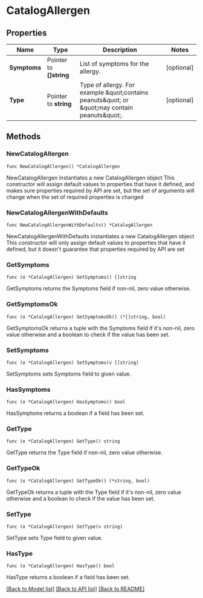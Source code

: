 # CatalogAllergen

## Properties

Name | Type | Description | Notes
------------ | ------------- | ------------- | -------------
**Symptoms** | Pointer to **[]string** | List of symptoms for the allergy. | [optional] 
**Type** | Pointer to **string** | Type of allergy. For example \&quot;contains peanuts\&quot; or \&quot;may contain peanuts\&quot;. | [optional] 

## Methods

### NewCatalogAllergen

`func NewCatalogAllergen() *CatalogAllergen`

NewCatalogAllergen instantiates a new CatalogAllergen object
This constructor will assign default values to properties that have it defined,
and makes sure properties required by API are set, but the set of arguments
will change when the set of required properties is changed

### NewCatalogAllergenWithDefaults

`func NewCatalogAllergenWithDefaults() *CatalogAllergen`

NewCatalogAllergenWithDefaults instantiates a new CatalogAllergen object
This constructor will only assign default values to properties that have it defined,
but it doesn't guarantee that properties required by API are set

### GetSymptoms

`func (o *CatalogAllergen) GetSymptoms() []string`

GetSymptoms returns the Symptoms field if non-nil, zero value otherwise.

### GetSymptomsOk

`func (o *CatalogAllergen) GetSymptomsOk() (*[]string, bool)`

GetSymptomsOk returns a tuple with the Symptoms field if it's non-nil, zero value otherwise
and a boolean to check if the value has been set.

### SetSymptoms

`func (o *CatalogAllergen) SetSymptoms(v []string)`

SetSymptoms sets Symptoms field to given value.

### HasSymptoms

`func (o *CatalogAllergen) HasSymptoms() bool`

HasSymptoms returns a boolean if a field has been set.

### GetType

`func (o *CatalogAllergen) GetType() string`

GetType returns the Type field if non-nil, zero value otherwise.

### GetTypeOk

`func (o *CatalogAllergen) GetTypeOk() (*string, bool)`

GetTypeOk returns a tuple with the Type field if it's non-nil, zero value otherwise
and a boolean to check if the value has been set.

### SetType

`func (o *CatalogAllergen) SetType(v string)`

SetType sets Type field to given value.

### HasType

`func (o *CatalogAllergen) HasType() bool`

HasType returns a boolean if a field has been set.


[[Back to Model list]](../README.md#documentation-for-models) [[Back to API list]](../README.md#documentation-for-api-endpoints) [[Back to README]](../README.md)


